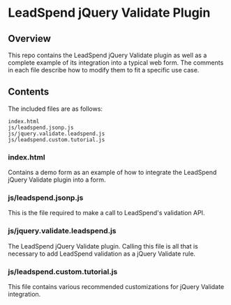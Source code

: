 LeadSpend jQuery Validate Plugin
================================

Overview
--------

This repo contains the LeadSpend jQuery Validate plugin as well as a complete
example of its integration into a typical web form.  The comments in each file
describe how to modify them to fit a specific use case.

Contents
--------

The included files are as follows:

	index.html
	js/leadspend.jsonp.js
	js/jquery.validate.leadspend.js
	js/leadspend.custom.tutorial.js
	
### index.html
Contains a demo form as an example of how to integrate the LeadSpend jQuery
Validate plugin into a form.

### js/leadspend.jsonp.js
This is the file required to make a call to LeadSpend's validation API.

### js/jquery.validate.leadspend.js
The LeadSpend jQuery Validate plugin.  Calling this file is all that is
necessary to add LeadSpend validation as a jQuery Validate rule.

### js/leadspend.custom.tutorial.js
This file contains various recommended customizations for jQuery Validate
integration.